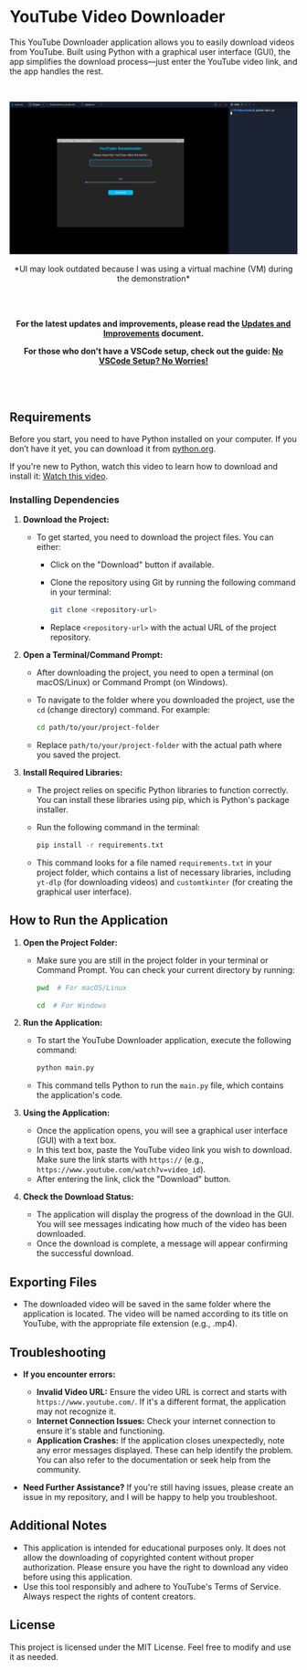 # YouTube Video Downloader

This YouTube Downloader application allows you to easily download videos from YouTube. Built using Python with a graphical user interface (GUI), the app simplifies the download process—just enter the YouTube video link, and the app handles the rest.

<br>

![YouTube Downloader GUI](screenshots/Screengrap_v1.1.PNG)

<p align="center">
*UI may look outdated because I was using a virtual machine (VM) during the demonstration*
</p>

<br><br>

<p align="center">
  <strong>For the latest updates and improvements, please read the <a href="Updates_and_Improvements.md">Updates and Improvements</a> document.</strong>
</p>

<p align="center">
  <strong>For those who don't have a VSCode setup, check out the guide: <a href="No_VSCode_Setup_No_Worries.md">No VSCode Setup? No Worries!</a></strong>
</p>

<br><br>

## Requirements

Before you start, you need to have Python installed on your computer. If you don’t have it yet, you can download it from [python.org](https://www.python.org/downloads/).

If you're new to Python, watch this video to learn how to download and install it: [Watch this video](https://www.youtube.com/watch?v=nU2Egc3Zx3Q).

### Installing Dependencies

1. **Download the Project:**
   - To get started, you need to download the project files. You can either:
     - Click on the "Download" button if available.
     - Clone the repository using Git by running the following command in your terminal:
       
       ```bash
       git clone <repository-url>
       ```
     - Replace `<repository-url>` with the actual URL of the project repository.

2. **Open a Terminal/Command Prompt:**
   - After downloading the project, you need to open a terminal (on macOS/Linux) or Command Prompt (on Windows).
   - To navigate to the folder where you downloaded the project, use the `cd` (change directory) command. For example:
     
       ```bash
       cd path/to/your/project-folder
       ```
   - Replace `path/to/your/project-folder` with the actual path where you saved the project.

3. **Install Required Libraries:**
   - The project relies on specific Python libraries to function correctly. You can install these libraries using pip, which is Python's package installer.
   - Run the following command in the terminal:
     
       ```bash
       pip install -r requirements.txt
       ```
   - This command looks for a file named `requirements.txt` in your project folder, which contains a list of necessary libraries, including `yt-dlp` (for downloading videos) and `customtkinter` (for creating the graphical user interface).

## How to Run the Application

1. **Open the Project Folder:**
   - Make sure you are still in the project folder in your terminal or Command Prompt. You can check your current directory by running:
     
       ```bash
       pwd  # For macOS/Linux
       ```
     
       ```bash
       cd  # For Windows
       ```

2. **Run the Application:**
   - To start the YouTube Downloader application, execute the following command:
     
       ```bash
       python main.py
       ```
   - This command tells Python to run the `main.py` file, which contains the application's code.

3. **Using the Application:**
   - Once the application opens, you will see a graphical user interface (GUI) with a text box.
   - In this text box, paste the YouTube video link you wish to download. Make sure the link starts with `https://` (e.g., `https://www.youtube.com/watch?v=video_id`).
   - After entering the link, click the "Download" button.

4. **Check the Download Status:**
   - The application will display the progress of the download in the GUI. You will see messages indicating how much of the video has been downloaded.
   - Once the download is complete, a message will appear confirming the successful download.

## Exporting Files

- The downloaded video will be saved in the same folder where the application is located. The video will be named according to its title on YouTube, with the appropriate file extension (e.g., .mp4).

## Troubleshooting

- **If you encounter errors:**
  - **Invalid Video URL:** Ensure the video URL is correct and starts with `https://www.youtube.com/`. If it's a different format, the application may not recognize it.
  - **Internet Connection Issues:** Check your internet connection to ensure it's stable and functioning.
  - **Application Crashes:** If the application closes unexpectedly, note any error messages displayed. These can help identify the problem. You can also refer to the documentation or seek help from the community.
  
- **Need Further Assistance?** If you're still having issues, please create an issue in my repository, and I will be happy to help you troubleshoot.

## Additional Notes

- This application is intended for educational purposes only. It does not allow the downloading of copyrighted content without proper authorization. Please ensure you have the right to download any video before using this application.
- Use this tool responsibly and adhere to YouTube's Terms of Service. Always respect the rights of content creators.

## License

This project is licensed under the MIT License. Feel free to modify and use it as needed.

